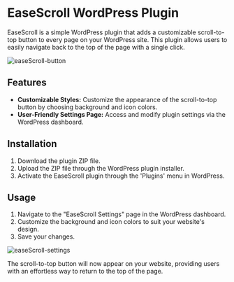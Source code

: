 # EaseScroll WordPress Plugin

EaseScroll is a simple WordPress plugin that adds a customizable scroll-to-top button to every page on your WordPress site. This plugin allows users to easily navigate back to the top of the page with a single click.

![easeScroll-button](https://github.com/shresthashreejan/easeScroll/assets/79634187/15016891-e715-42d3-8303-6b0761c84f65)

## Features

- **Customizable Styles:** Customize the appearance of the scroll-to-top button by choosing background and icon colors.
- **User-Friendly Settings Page:** Access and modify plugin settings via the WordPress dashboard.

## Installation

1. Download the plugin ZIP file.
2. Upload the ZIP file through the WordPress plugin installer.
3. Activate the EaseScroll plugin through the 'Plugins' menu in WordPress.

## Usage

1. Navigate to the "EaseScroll Settings" page in the WordPress dashboard.
2. Customize the background and icon colors to suit your website's design.
3. Save your changes.

![easeScroll-settings](https://github.com/shresthashreejan/easeScroll/assets/79634187/396c81c1-cbf2-4795-8dc5-3305c81651ad)

The scroll-to-top button will now appear on your website, providing users with an effortless way to return to the top of the page.
